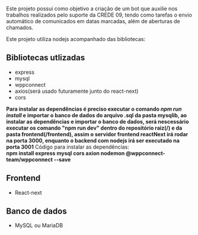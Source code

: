 <p>Este projeto possui como objetivo a criação de um bot que auxilie nos trabalhos realizados pelo suporte da CREDE 09, tendo como tarefas o envio automático de comunicados em datas marcadas, além de aberturas de chamados.</p>
Este projeto utiliza nodejs acompanhado das bibliotecas: 
<h2>Bibliotecas utlizadas</h2>
<ul>
  <li>express</li>
  <li>mysql</li>
  <li>wppconnect</li>
  <li>axios(será usado futuramente junto do react-next)</li>
  <li>cors</li>
</ul>
<b>Para instalar as dependências é preciso executar o comando <i>npm run install</i> e importar o banco de dados do arquivo .sql da pasta mysqlib, ao instalar as dependências e importar o banco de dados, será nescessário executar os comando "npm run dev" dentro do repositório raiz(/) e da pasta frontend(/frontend), assim o servidor frontend reactNext irá rodar na porta 3000, enquanto o backend com nodejs irá ser executado na porta 3001</b>
Código para instalar as dependências:<br/>
<b>npm install express mysql cors axion nodemon @wppconnect-team/wppconnect --save</b>
<h2>Frontend</h2>
<ul>
  <li>React-next</li>
</ul>
<h2>Banco de dados</h2>
<ul>
  <li>
    MySQL ou MariaDB
  </li>
</ul>
